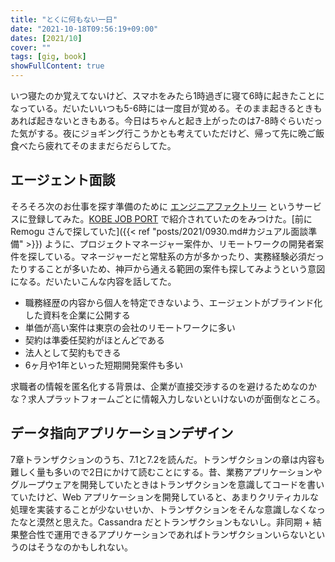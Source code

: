 ```yaml
---
title: "とくに何もない一日"
date: "2021-10-18T09:56:19+09:00"
dates: [2021/10]
cover: ""
tags: [gig, book]
showFullContent: true
---
```


いつ寝たのか覚えてないけど、スマホをみたら1時過ぎに寝て6時に起きたことになっている。だいたいいつも5-6時には一度目が覚める。そのまま起きるときもあれば起きないときもある。今日はちゃんと起き上がったのは7-8時ぐらいだった気がする。夜にジョギング行こうかとも考えていただけど、帰って先に晩ご飯食べたら疲れてそのままだらだらしてた。

## エージェント面談

そろそろ次のお仕事を探す準備のために [エンジニアファクトリー](https://www.engineer-factory.com/) というサービスに登録してみた。[KOBE JOB PORT](https://www.city.kobe.lg.jp/life/livelihood/kobejobport/index.html) で紹介されていたのをみつけた。[前に Remogu さんで探していた]({{< ref "posts/2021/0930.md#カジュアル面談準備" >}}) ように、プロジェクトマネージャー案件か、リモートワークの開発者案件を探している。マネージャーだと常駐系の方が多かったり、実務経験必須だったりすることが多いため、神戸から通える範囲の案件も探してみようという意図になる。だいたいこんな内容を話してた。

* 職務経歴の内容から個人を特定できないよう、エージェントがブラインド化した資料を企業に公開する
* 単価が高い案件は東京の会社のリモートワークに多い
* 契約は準委任契約がほとんどである
* 法人として契約もできる
* 6ヶ月や1年といった短期開発案件も多い

求職者の情報を匿名化する背景は、企業が直接交渉するのを避けるためなのかな？求人プラットフォームごとに情報入力しないといけないのが面倒なところ。

## データ指向アプリケーションデザイン

7章トランザクションのうち、7.1と7.2を読んだ。トランザクションの章は内容も難しく量も多いので2日にかけて読むことにする。昔、業務アプリケーションやグループウェアを開発していたときはトランザクションを意識してコードを書いていたけど、Web アプリケーションを開発していると、あまりクリティカルな処理を実装することが少ないせいか、トランザクションをそんな意識しなくなったなと漠然と思えた。Cassandra だとトランザクションもないし。非同期 + 結果整合性で運用できるアプリケーションであればトランザクションいらないというのはそうなのかもしれない。
